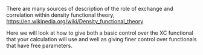 There are many sources of description of the role of exchange and
correlation within density functional theory,
https://en.wikipedia.org/wiki/Density_functional_theory

Here we will look at how to give both a basic control over the XC
functional that your calculation will use and well as giving finer
control over functionals that have free parameters.